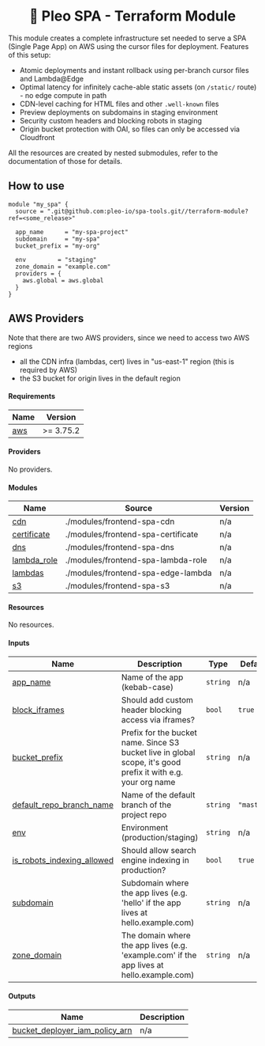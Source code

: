 <h1 align="center">
  🔋 Pleo SPA - Terraform Module
</h1>

This module creates a complete infrastructure set needed to serve a SPA (Single
Page App) on AWS using the cursor files for deployment. Features of this setup:

- Atomic deployments and instant rollback using per-branch cursor files and
  Lambda@Edge
- Optimal latency for infinitely cache-able static assets (on `/static/`
  route) - no edge compute in path
- CDN-level caching for HTML files and other `.well-known` files
- Preview deployments on subdomains in staging environment
- Security custom headers and blocking robots in staging
- Origin bucket protection with OAI, so files can only be accessed via
  Cloudfront

All the resources are created by nested submodules, refer to the documentation
of those for details.

## How to use

```hcl
module "my_spa" {
  source = ".git@github.com:pleo-io/spa-tools.git//terraform-module?ref=<some_release>"

  app_name      = "my-spa-project"
  subdomain     = "my-spa"
  bucket_prefix = "my-org"

  env         = "staging"
  zone_domain = "example.com"
  providers = {
    aws.global = aws.global
  }
}
```

## AWS Providers

Note that there are two AWS providers, since we need to access two AWS regions

- all the CDN infra (lambdas, cert) lives in "us-east-1" region (this is
  required by AWS)
- the S3 bucket for origin lives in the default region

<!-- BEGIN_TF_DOCS -->
#### Requirements

| Name | Version |
|------|---------|
| <a name="requirement_aws"></a> [aws](#requirement\_aws) | >= 3.75.2 |

#### Providers

No providers.

#### Modules

| Name | Source | Version |
|------|--------|---------|
| <a name="module_cdn"></a> [cdn](#module\_cdn) | ./modules/frontend-spa-cdn | n/a |
| <a name="module_certificate"></a> [certificate](#module\_certificate) | ./modules/frontend-spa-certificate | n/a |
| <a name="module_dns"></a> [dns](#module\_dns) | ./modules/frontend-spa-dns | n/a |
| <a name="module_lambda_role"></a> [lambda\_role](#module\_lambda\_role) | ./modules/frontend-spa-lambda-role | n/a |
| <a name="module_lambdas"></a> [lambdas](#module\_lambdas) | ./modules/frontend-spa-edge-lambda | n/a |
| <a name="module_s3"></a> [s3](#module\_s3) | ./modules/frontend-spa-s3 | n/a |

#### Resources

No resources.

#### Inputs

| Name | Description | Type | Default | Required |
|------|-------------|------|---------|:--------:|
| <a name="input_app_name"></a> [app\_name](#input\_app\_name) | Name of the app (kebab-case) | `string` | n/a | yes |
| <a name="input_block_iframes"></a> [block\_iframes](#input\_block\_iframes) | Should add custom header blocking access via iframes? | `bool` | `true` | no |
| <a name="input_bucket_prefix"></a> [bucket\_prefix](#input\_bucket\_prefix) | Prefix for the bucket name. Since S3 bucket live in global scope, it's good prefix it with e.g. your org name | `string` | n/a | yes |
| <a name="input_default_repo_branch_name"></a> [default\_repo\_branch\_name](#input\_default\_repo\_branch\_name) | Name of the default branch of the project repo | `string` | `"master"` | no |
| <a name="input_env"></a> [env](#input\_env) | Environment (production/staging) | `string` | n/a | yes |
| <a name="input_is_robots_indexing_allowed"></a> [is\_robots\_indexing\_allowed](#input\_is\_robots\_indexing\_allowed) | Should allow search engine indexing in production? | `bool` | `true` | no |
| <a name="input_subdomain"></a> [subdomain](#input\_subdomain) | Subdomain where the app lives (e.g. 'hello' if the app lives at hello.example.com) | `string` | n/a | yes |
| <a name="input_zone_domain"></a> [zone\_domain](#input\_zone\_domain) | The domain where the app lives (e.g. 'example.com' if the app lives at hello.example.com) | `string` | n/a | yes |

#### Outputs

| Name | Description |
|------|-------------|
| <a name="output_bucket_deployer_iam_policy_arn"></a> [bucket\_deployer\_iam\_policy\_arn](#output\_bucket\_deployer\_iam\_policy\_arn) | n/a |
<!-- END_TF_DOCS -->
